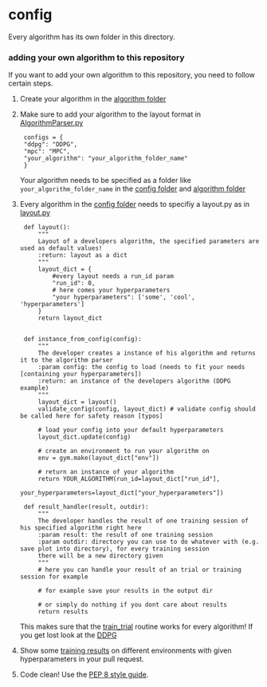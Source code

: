 # config

Every algorithm has its own folder in this directory.

### adding your own algorithm to this repository

If you want to add your own algorithm to this repository, you need to follow certain steps.

1. Create your algorithm in the [algorithm folder](../algorithm)
    
2. Make sure to add your algorithm to the layout format in [AlgorithmParser.py](AlgorithmParser.py)
    
        configs = {
        "ddpg": "DDPG",
        "mpc": "MPC",
        "your_algorithm": "your_algorithm_folder_name"
        }
   Your algorithm needs to be specified as a folder like `your_algorithm_folder_name` in the [config folder](../config)
   and [algorithm folder](../algorithm)
   
3. Every algorithm in the [config folder](../config) needs to specifiy a layout.py as in [layout.py](DDPG/layout.py)
        
        def layout():
            """
            Layout of a developers algorithm, the specified parameters are used as default values!
            :return: layout as a dict
            """
            layout_dict = {
                #every layout needs a run_id param
                "run_id": 0,
                # here comes your hyperparameters
                "your hyperparameters": ['some', 'cool', 'hyperparameters']
            }
            return layout_dict
        
        
        def instance_from_config(config):
            """
            The developer creates a instance of his algorithm and returns it to the algorithm parser
            :param config: the config to load (needs to fit your needs [containing your hyperparameters])
            :return: an instance of the developers algorithm (DDPG example)
            """
            layout_dict = layout()
            validate_config(config, layout_dict) # validate config should be called here for safety reason [typos]
           
            # load your config into your default hyperparameters
            layout_dict.update(config)
        
            # create an environment to run your algorithm on
            env = gym.make(layout_dict["env"])
            
            # return an instance of your algorithm
            return YOUR_ALGORITHM(run_id=layout_dict["run_id"],
                                  your_hyperparameters=layout_dict["your_hyperparameters"])
        
        def result_handler(result, outdir):
            """
            The developer handles the result of one training session of his specified algorithm right here
            :param result: the result of one training session
            :param outdir: directory you can use to do whatever with (e.g. save plot into directory), for every training session
            there will be a new directory given
            """
            # here you can handle your result of an trial or training session for example
            
            # for example save your results in the output dir
            
            # or simply do nothing if you dont care about results
            return results
    This makes sure that the [train_trial](../train_trial.py) routine works for every algorithm!
    If you get lost look at the [DDPG](../algorithm/DDPG/Readme.md)
   
4. Show some [training results](example/Readme.md) on different environments with given hyperparameters in your pull request.

5. Code clean! Use the [PEP 8 style guide](https://legacy.python.org/dev/peps/pep-0008/).
        
